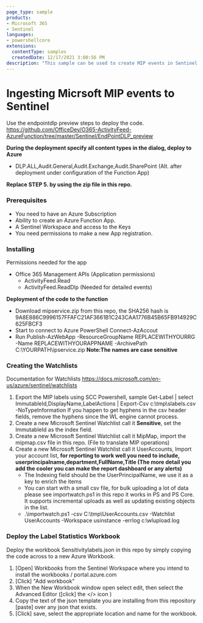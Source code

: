 ```yaml
---
page_type: sample
products:
- Microsoft 365
- Sentinel
languages:
- powershellcore
extensions:
  contentType: samples
  createdDate: 12/17/2021 3:00:56 PM
description: "This sample can be used to create MIP events in Sentinel."
---
```



# Ingesting Micrsoft MIP events to Sentinel

Use the endpointdlp preview steps to deploy the code. https://github.com/OfficeDev/O365-ActivityFeed-AzureFunction/tree/master/Sentinel/EndPointDLP_preview

**During the deployment specify all content types in the dialog, deploy to Azure** 
  - DLP.ALL,Audit.General,Audit.Exchange,Audit.SharePoint (Alt. after deployment under configuration of the Function App)

**Replace STEP 5. by using the zip file in this repo.**

### Prerequisites

- You need to have an Azure Subscription
- Ability to create an Azure Function App. 
- A Sentinel Workspace and access to the Keys
- You need permissions to make a new App registration. 

### Installing
Permissions needed for the app
  - Office 365 Management APIs  (Application permissions)
     - ActivityFeed.Read
     - ActivityFeed.ReadDlp   (Needed for detailed events)
    
**Deployment of the code to the function**
  * Download mipservice.zip from this repo, the SHA256 hash is 9A8E886C9996157FFAFC21AF3661B1C243CAA1776B45B65FB914929C625FBCF3
  * Start to connect to Azure PowerShell Connect-AzAccout
  * Run Publish-AzWebApp -ResourceGroupName REPLACEWITHYOURRG -Name REPLACEWITHYOURAPPNAME -ArchivePath C:\YOURPATH\ipservice.zip  **Note:The names are case sensitive**

### Creating the Watchlists
Documentation for Watchlists https://docs.microsoft.com/en-us/azure/sentinel/watchlists

1. Export the MIP labels using SCC Powershell, sample Get-Label | select ImmutableId,DisplayName,LabelActions | Export-Csv c:\tmp\slabels.csv -NoTypeInformation
If you happen to get hyphens in the csv header fields, remove the hyphens since the WL engine cannot process. 
2. Create a new Microsoft Sentinel Watchlist call it **Sensitive**, set the ImmutableId as the index field.
3. Create a new Microsoft Sentinel Watchlist call it MipMap, import the mipmap.csv file in this repo. (File to translate MIP operations)
4. Create a new Microsoft Sentinel Watchlist call it UserAccounts, Import your account list, **for reporting to work well you need to include, userprincipalname,department,FullName,Title (The more detail you add the cooler you can make the report dashboard or any alerts)**
   - The Indexing field should be the UserPrincipalName, we use it as a key to enrich the items
   - You can start with a small csv file, for bulk uploading a lot of data please see importwatch.ps1 in this repo it works in PS and PS Core. It supports incremental uploads as well as updating existing objects in the list.
   - .\importwatch.ps1 -csv C:\tmp\UserAccounts.csv -Watchlist UserAccounts -Workspace usinstance -errlog c:\wlupload.log

### Deploy the Label Statistics Workbook
Deploy the workbook Sensitivitylabels.json in this repo by simply copying the code across to a new Azure Workbook. 
1. [Open] Workbooks from the Sentinel Workspace where you intend to install the workbooks / portal.azure.com
2. [Click] "Add workbook" 
3. When the New Workbook window open select edit, then select the Advanced Editor ([click] the </> icon )
4. Copy the text of the json template you are installing from this repository [paste] over any json that exists.
5. [Click] save, select the appropriate location and name for the workbook.
